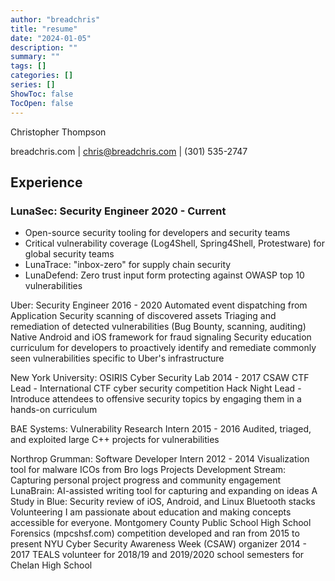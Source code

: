 ```yaml
---
author: "breadchris"
title: "resume"
date: "2024-01-05"
description: ""
summary: ""
tags: []
categories: []
series: []
ShowToc: false
TocOpen: false
---
```


Christopher Thompson

breadchris.com | chris@breadchris.com | (301) 535-2747

## Experience
### LunaSec: Security Engineer 2020 - Current
- Open-source security tooling for developers and security teams
- Critical vulnerability coverage (Log4Shell, Spring4Shell, Protestware) for global security teams
- LunaTrace: "inbox-zero" for supply chain security
- LunaDefend: Zero trust input form protecting against OWASP top 10 vulnerabilities

Uber: Security Engineer 2016 - 2020
Automated event dispatching from Application Security scanning of discovered assets
Triaging and remediation of detected vulnerabilities (Bug Bounty, scanning, auditing)
Native Android and iOS framework for fraud signaling
Security education curriculum for developers to proactively identify and remediate commonly seen vulnerabilities specific to Uber's infrastructure

New York University: OSIRIS Cyber Security Lab 2014 - 2017
CSAW CTF Lead - International CTF cyber security competition
Hack Night Lead - Introduce attendees to offensive security topics by engaging them in a hands-on curriculum

BAE Systems: Vulnerability Research Intern 2015 - 2016
 Audited, triaged, and exploited large C++ projects for vulnerabilities

Northrop Grumman: Software Developer Intern 2012 - 2014
Visualization tool for malware ICOs from Bro logs 
Projects
Development Stream: Capturing personal project progress and community engagement
LunaBrain: AI-assisted writing tool for capturing and expanding on ideas
A Study in Blue: Security review of iOS, Android, and Linux Bluetooth stacks
Volunteering
I am passionate about education and making concepts accessible for everyone.
Montgomery County Public School High School Forensics (mpcshsf.com) competition developed and ran from 2015 to present
NYU Cyber Security Awareness Week (CSAW) organizer 2014 - 2017
TEALS volunteer for 2018/19 and 2019/2020 school semesters for Chelan High School
